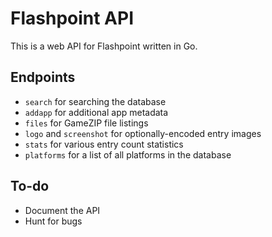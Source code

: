 # Flashpoint API
This is a web API for Flashpoint written in Go.

## Endpoints
* `search` for searching the database
* `addapp` for additional app metadata
* `files` for GameZIP file listings
* `logo` and `screenshot` for optionally-encoded entry images
* `stats` for various entry count statistics
* `platforms` for a list of all platforms in the database

## To-do
* Document the API
* Hunt for bugs